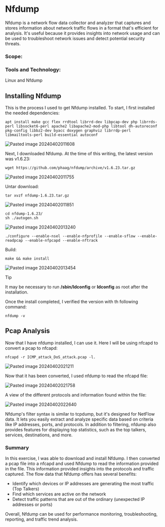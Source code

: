 # Nfdump

Nfdump is a network flow data collector and analyzer that captures and stores information about network traffic flows in a format that's efficient for analysis. It's useful because it provides insights into network usage and can be used to troubleshoot network issues and detect potential security threats.

### Scope:

### Tools and Technology:
Linux and Nfdump

## Installing Nfdump

This is the process I used to get Nfdump installed. To start, I first installed the needed dependencies:

```
apt install make gcc flex rrdtool librrd-dev libpcap-dev php librrds-perl libsocket6-perl apache2 libapache2-mod-php libtool dh-autoreconf pkg-config libbz2-dev byacc doxygen graphviz librrdp-perl libmailtools-perl build-essential autoconf
```

![Pasted image 20240402011608](https://github.com/lm3nitro/Projects/assets/55665256/3be383d0-f17a-4ce8-84db-07f4717ced61)

Next, I downloaded Nfdump. At the time of this writing, the latest version was v1.6.23:

```
wget https://github.com/phaag/nfdump/archive/v1.6.23.tar.gz
```

![Pasted image 20240402011755](https://github.com/lm3nitro/Projects/assets/55665256/5fa026b7-c2df-4af8-a29a-894cec1f0c8e)

Untar download:

```
tar xvzf nfdump-1.6.23.tar.gz

```
![Pasted image 20240402011851](https://github.com/lm3nitro/Projects/assets/55665256/3f4f0c07-a74b-45bb-9aa7-46306bf4872f)

```
cd nfdump-1.6.23/  
sh ./autogen.sh  
```

![Pasted image 20240402013240](https://github.com/lm3nitro/Projects/assets/55665256/1e642a35-6516-41b0-aebf-0493b1240553)


```
./configure --enable-nsel --enable-nfprofile --enable-sflow --enable-readpcap --enable-nfpcapd --enable-nftrack  
```

Build:

```
make && make install
```

![Pasted image 20240402013454](https://github.com/lm3nitro/Projects/assets/55665256/a307952d-c493-49fd-904c-477504a2e6bf)

> [!TIP]
> It may be necessary to run **/sbin/ldconfig** or **ldconfig** as root after the installation.

Once the install completed, I verified the version with th following command:

```
nfdump -v
```

## Pcap Analysis

Now that I have nfdump installed, I can use it. Here I will be using nfcapd to convert a pcap to nfcapd:

```
nfcapd -r ICMP_attack_DoS_attack.pcap -l.
```

![Pasted image 20240402021211](https://github.com/lm3nitro/Projects/assets/55665256/4c2aaef2-ed14-4e4f-b0e1-37a715e88a58)

Now that it has been converted, I used nfdump to read the nfcapd file: 

![Pasted image 20240402021758](https://github.com/lm3nitro/Projects/assets/55665256/cea98049-d3bf-4355-b064-41bc7ee5f66d)

A view of the different protocols and information found within the file:

![Pasted image 20240402022640](https://github.com/lm3nitro/Projects/assets/55665256/5effc527-e197-4202-b838-ff46bdd609f6)

Nfdump's filter syntax is similar to tcpdump, but it's designed for NetFlow data. It lets you easily extract and analyze specific data based on criteria like IP addresses, ports, and protocols. In addition to filtering, nfdump also provides features for displaying top statistics, such as the top talkers, services, destinations, and more.

### Summary

In this exercise, I was able to download and install Nfdump. I then converted a pcap file into a nfcapd and used Nfdump to read the information provided in the file. This information provided insights into the protocols and traffic captured. The flow data that Nfdump offers has several benefits:

+ Identify which devices or IP addresses are generating the most traffic (Top Talkers)
+ Find which services are active on the network
+ Detect traffic patterns that are out of the ordinary (unexpected IP addresses or ports)

Overall, Nfdump can be used for performance monitoring, troubleshooting, reporting, and traffic trend analysis. 


